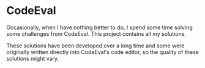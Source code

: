 # CodeEval
Occasionally, when I have nothing better to do, I spend some time solving some challenges from CodeEval. This project contains all my solutions.

These solutions have been developed over a long time and some were originally written directly into CodeEval's code editor, so the quality of these solutions might vary.